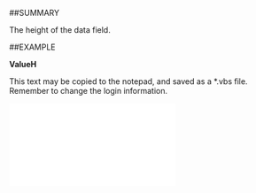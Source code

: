 

##SUMMARY

The height of the data field.


##EXAMPLE

**ValueH**

This text may be copied to the notepad, and saved as a *.vbs file. Remember to change the login information.

![](../../Examples/vbs/SOUdefField.ValueH.vbs.txt)





